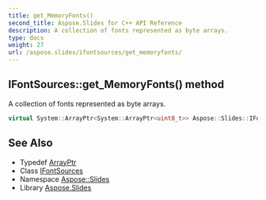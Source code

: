 ```yaml
---
title: get_MemoryFonts()
second_title: Aspose.Slides for C++ API Reference
description: A collection of fonts represented as byte arrays.
type: docs
weight: 27
url: /aspose.slides/ifontsources/get_memoryfonts/
---
```

## IFontSources::get_MemoryFonts() method


A collection of fonts represented as byte arrays.

```cpp
virtual System::ArrayPtr<System::ArrayPtr<uint8_t>> Aspose::Slides::IFontSources::get_MemoryFonts()=0
```

## See Also

* Typedef [ArrayPtr](../../../system/arrayptr/)
* Class [IFontSources](../)
* Namespace [Aspose::Slides](../../)
* Library [Aspose.Slides](../../../)